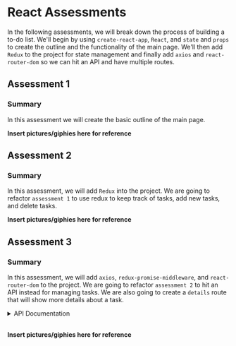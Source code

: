 # React Assessments

In the following assessments, we will break down the process of building a to-do list. We'll begin by using `create-react-app`, `React`, and `state` and `props` to create the outline and the functionality of the main page. We'll then add `Redux` to the project for state management and finally add `axios` and `react-router-dom` so we can hit an API and have multiple routes.

## Assessment 1

### Summary

In this assessment we will create the basic outline of the main page. 

<b> Insert pictures/giphies here for reference </b>

## Assessment 2

### Summary

In this assessment, we will add `Redux` into the project. We are going to refactor `assessment 1` to use redux to keep track of tasks, add new tasks, and delete tasks. 

<b> Insert pictures/giphies here for reference </b>

## Assessment 3

### Summary

In this assessment, we will add `axios`, `redux-promise-middleware`, and `react-router-dom` to the project. We are going to refactor `assessment 2` to hit an API instead for managing tasks. We are also going to create a `details` route that will show more details about a task. 

<details>

<summary> API Documentation </summary>

<br />

The API url: `api url goes here`.

GET - Returns an array of all tasks.

</details>

<br />

<b> Insert pictures/giphies here for reference </b>